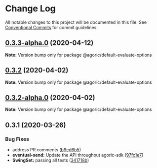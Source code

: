# Change Log

All notable changes to this project will be documented in this file.
See [Conventional Commits](https://conventionalcommits.org) for commit guidelines.

## [0.3.3-alpha.0](https://github.com/Agoric/agoric-sdk/compare/@agoric/default-evaluate-options@0.3.2...@agoric/default-evaluate-options@0.3.3-alpha.0) (2020-04-12)

**Note:** Version bump only for package @agoric/default-evaluate-options





## [0.3.2](https://github.com/Agoric/agoric-sdk/compare/@agoric/default-evaluate-options@0.3.2-alpha.0...@agoric/default-evaluate-options@0.3.2) (2020-04-02)

**Note:** Version bump only for package @agoric/default-evaluate-options





## [0.3.2-alpha.0](https://github.com/Agoric/agoric-sdk/compare/@agoric/default-evaluate-options@0.3.1...@agoric/default-evaluate-options@0.3.2-alpha.0) (2020-04-02)

**Note:** Version bump only for package @agoric/default-evaluate-options





## 0.3.1 (2020-03-26)


### Bug Fixes

* address PR comments ([b9ed6b5](https://github.com/Agoric/default-evaluate-options/commit/b9ed6b5a510433af968ba233d4e943b939defa1b))
* **eventual-send:** Update the API throughout agoric-sdk ([97fc1e7](https://github.com/Agoric/default-evaluate-options/commit/97fc1e748d8e3955b29baf0e04bfa788d56dad9f))
* **SwingSet:** passing all tests ([341718b](https://github.com/Agoric/default-evaluate-options/commit/341718be335e16b58aa5e648b51a731ea065c1d6))
